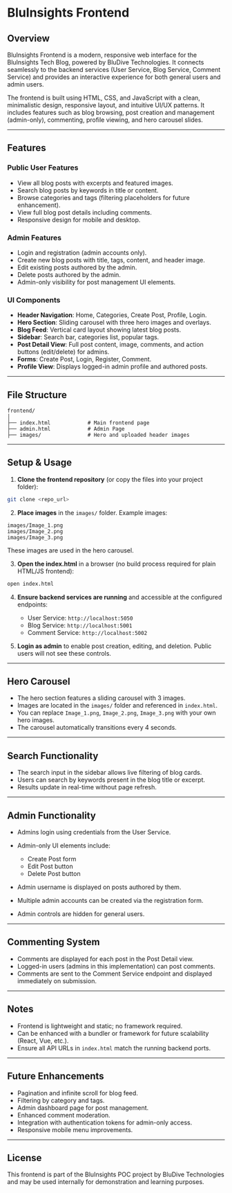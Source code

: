 # BluInsights Frontend

## Overview

BluInsights Frontend is a modern, responsive web interface for the BluInsights Tech Blog, powered by BluDive Technologies. It connects seamlessly to the backend services (User Service, Blog Service, Comment Service) and provides an interactive experience for both general users and admin users.

The frontend is built using HTML, CSS, and JavaScript with a clean, minimalistic design, responsive layout, and intuitive UI/UX patterns. It includes features such as blog browsing, post creation and management (admin-only), commenting, profile viewing, and hero carousel slides.

---

## Features

### Public User Features

* View all blog posts with excerpts and featured images.
* Search blog posts by keywords in title or content.
* Browse categories and tags (filtering placeholders for future enhancement).
* View full blog post details including comments.
* Responsive design for mobile and desktop.

### Admin Features

* Login and registration (admin accounts only).
* Create new blog posts with title, tags, content, and header image.
* Edit existing posts authored by the admin.
* Delete posts authored by the admin.
* Admin-only visibility for post management UI elements.

### UI Components

* **Header Navigation**: Home, Categories, Create Post, Profile, Login.
* **Hero Section**: Sliding carousel with three hero images and overlays.
* **Blog Feed**: Vertical card layout showing latest blog posts.
* **Sidebar**: Search bar, categories list, popular tags.
* **Post Detail View**: Full post content, image, comments, and action buttons (edit/delete) for admins.
* **Forms**: Create Post, Login, Register, Comment.
* **Profile View**: Displays logged-in admin profile and authored posts.

---

## File Structure

```
frontend/
│
├── index.html            # Main frontend page
├── admin.html            # Admin Page
├── images/               # Hero and uploaded header images
```

---

## Setup & Usage

1. **Clone the frontend repository** (or copy the files into your project folder):

```bash
git clone <repo_url>
```

2. **Place images** in the `images/` folder. Example images:

```
images/Image_1.png
images/Image_2.png
images/Image_3.png
```

These images are used in the hero carousel.

3. **Open the index.html** in a browser (no build process required for plain HTML/JS frontend):

```bash
open index.html
```

4. **Ensure backend services are running** and accessible at the configured endpoints:

   * User Service: `http://localhost:5050`
   * Blog Service: `http://localhost:5001`
   * Comment Service: `http://localhost:5002`

5. **Login as admin** to enable post creation, editing, and deletion. Public users will not see these controls.

---

## Hero Carousel

* The hero section features a sliding carousel with 3 images.
* Images are located in the `images/` folder and referenced in `index.html`.
* You can replace `Image_1.png`, `Image_2.png`, `Image_3.png` with your own hero images.
* The carousel automatically transitions every 4 seconds.

---

## Search Functionality

* The search input in the sidebar allows live filtering of blog cards.
* Users can search by keywords present in the blog title or excerpt.
* Results update in real-time without page refresh.

---

## Admin Functionality

* Admins login using credentials from the User Service.
* Admin-only UI elements include:

  * Create Post form
  * Edit Post button
  * Delete Post button
* Admin username is displayed on posts authored by them.
* Multiple admin accounts can be created via the registration form.
* Admin controls are hidden for general users.

---

## Commenting System

* Comments are displayed for each post in the Post Detail view.
* Logged-in users (admins in this implementation) can post comments.
* Comments are sent to the Comment Service endpoint and displayed immediately on submission.

---

## Notes

* Frontend is lightweight and static; no framework required.
* Can be enhanced with a bundler or framework for future scalability (React, Vue, etc.).
* Ensure all API URLs in `index.html` match the running backend ports.

---

## Future Enhancements

* Pagination and infinite scroll for blog feed.
* Filtering by category and tags.
* Admin dashboard page for post management.
* Enhanced comment moderation.
* Integration with authentication tokens for admin-only access.
* Responsive mobile menu improvements.

---

## License

This frontend is part of the BluInsights POC project by BluDive Technologies and may be used internally for demonstration and learning purposes.
